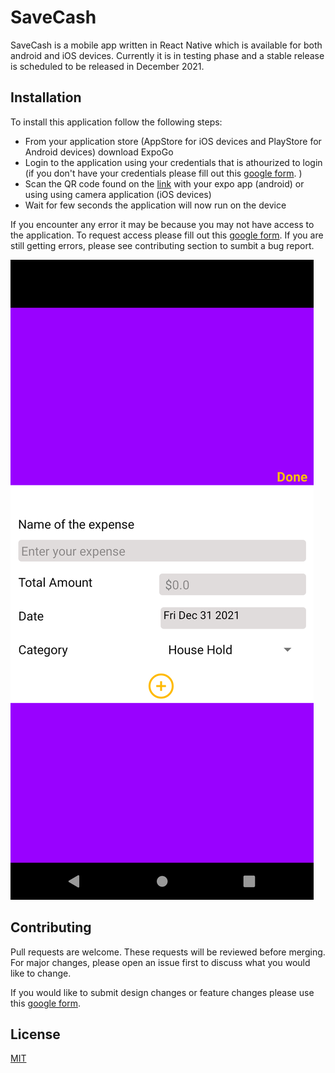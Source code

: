 # SaveCash

SaveCash is a mobile app written in React Native which is available for both android and iOS devices. Currently it is in testing phase and a stable release is scheduled to be released in December 2021. 

## Installation

To install this application follow the following steps: 
- From your application store (AppStore for iOS devices and PlayStore for Android devices) download ExpoGo
- Login to the application using your credentials that is athourized to login (if you don't have your credentials please fill out this [google form](https://forms.gle/DU1xbrtGhcWDuNQ5A). )
- Scan the QR code found on the [link](https://expo.dev/@funnybacon/SaveCash) with your expo app (android) or using using camera application (iOS devices)
- Wait for few seconds the application will now run on the device

If you encounter any error it may be because you may not have access to the application. To request access please fill out this [google form](https://forms.gle/DU1xbrtGhcWDuNQ5A). If you are still getting errors, please see contributing section to sumbit a bug report. 

<img src="https://raw.githubusercontent.com/karundawadi/SaveCash/main/Screenshots/Phone/add_expenses.png"/>

## Contributing
Pull requests are welcome. These requests will be reviewed before merging. For major changes, please open an issue first to discuss what you would like to change.

If you would like to submit design changes or feature changes please use this [google form](https://forms.gle/kRkCRP1VKtmUSYMAA).

## License
[MIT](https://choosealicense.com/licenses/mit/)
